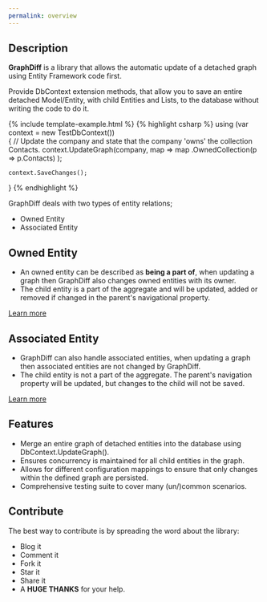 ```yaml
---
permalink: overview
---
```


## Description


**GraphDiff** is a library that allows the automatic update of a detached graph using Entity Framework code first.

Provide DbContext extension methods, that allow you to save an entire detached Model/Entity, with child Entities and Lists, to the database without writing the code to do it.

{% include template-example.html %} 
{% highlight csharp %}
using (var context = new TestDbContext())  
{
    // Update the company and state that the company 'owns' the collection Contacts.
    context.UpdateGraph(company, map => map
        .OwnedCollection(p => p.Contacts)
    );

    context.SaveChanges();
}
{% endhighlight %}

GraphDiff deals with two types of entity relations;

 - Owned Entity
 - Associated Entity

## Owned Entity 

 - An owned entity can be described as **being a part of**, when updating a graph then GraphDiff also changes owned entities with its owner.
 - The child entity is a part of the aggregate and will be updated, added or removed if changed in the parent's navigational property.

[Learn more](/detach-owned-entity)

## Associated Entity

- GraphDiff can also handle associated entities, when updating a graph then associated entities are not changed by GraphDiff.
 - The child entity is not a part of the aggregate. The parent's navigation property will be updated, but changes to the child will not be saved.

[Learn more](/detach-associated-entity)

## Features

 - Merge an entire graph of detached entities into the database using DbContext.UpdateGraph().
 - Ensures concurrency is maintained for all child entities in the graph.
 - Allows for different configuration mappings to ensure that only changes within the defined graph are persisted.
 - Comprehensive testing suite to cover many (un/)common scenarios.

## Contribute

The best way to contribute is by spreading the word about the library:

 - Blog it
 - Comment it
 - Fork it
 - Star it
 - Share it
 - A **HUGE THANKS** for your help.
